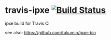 # travis-ipxe [![Build Status](https://travis-ci.org/takumin/travis-ipxe.svg?branch=master)](https://travis-ci.org/takumin/travis-ipxe)
ipxe build for Travis CI

see also: https://github.com/takumin/ipxe-bin
